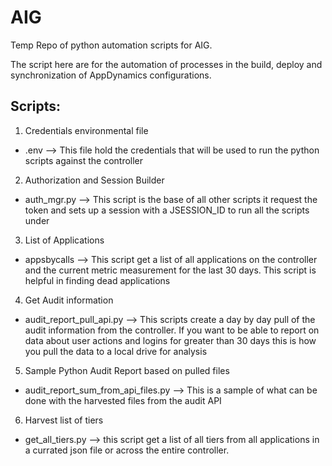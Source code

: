 # AIG
Temp Repo of python automation scripts for AIG. 

The script here are for the automation of processes in the build, deploy and synchronization of AppDynamics configurations. 

## Scripts: 

1. Credentials environmental file 

* .env --> This file hold the credentials that will be used to run the python scripts against the controller

2. Authorization and Session Builder 

* auth_mgr.py --> This script is the base of all other scripts it request the token and sets up a session with a JSESSION_ID to run all the scripts under 

3. List of Applications 

* appsbycalls --> This script get a list of all applications on the controller and the current metric measurement for the last 30 days. This script is helpful in finding dead applications

4. Get Audit information 

* audit_report_pull_api.py --> This scripts create a day by day pull of the audit information from the controller. If you want to be able to report on data about user actions and logins for greater than 30 days this is how you pull the data to a local drive for analysis

5. Sample Python Audit Report based on pulled files

* audit_report_sum_from_api_files.py --> This is a sample of what can be done with the harvested files from the audit API  

6. Harvest list of tiers

* get_all_tiers.py --> this script get a list of all tiers from all applications in a currated json file or across the entire controller. 
